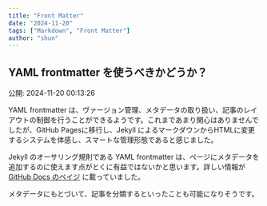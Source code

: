 ```yaml
---
title: "Front Matter"
date: "2024-11-20"
tags: ["Markdown", "Front Matter"]
author: "shun"
---
```


## YAML frontmatter を使うべきかどうか？

公開: 2024-11-20 00:13:26


YAML frontmatter は、ヴァージョン管理、メタデータの取り扱い、記事のレイアウトの制御を行うことができるようです。これまであまり関心はありませんでしたが、GitHub Pagesに移行し、Jekyll によるマークダウンからHTMLに変更するシステムを体感し、スマートな管理形態であると感じました。

Jekyll のオーサリング規則である YAML frontmatter は、ページにメタデータを追加するのに使えます点がとくに有益ではないかと思います。詳しい情報が [GitHub Docs のペイジ](https://docs.github.com/ja/contributing/writing-for-github-docs/using-yaml-frontmatter) に載っていました。

メタデータにもとづいて、記事を分類するといったことも可能になりそうです。
